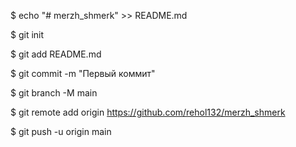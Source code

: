 $ echo "# merzh_shmerk" >> README.md

$ git init

$ git add README.md

$ git commit -m "Первый коммит"

$ git branch -M main

$ git remote add origin https://github.com/rehol132/merzh_shmerk

$ git push -u origin main
